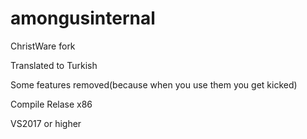 # amongusinternal

ChristWare fork 

Translated to Turkish

Some features removed(because when you use them you get kicked)

Compile Relase x86

VS2017 or higher
